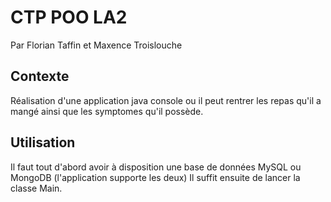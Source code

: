 # CTP POO LA2
Par Florian Taffin et Maxence Troislouche

## Contexte
Réalisation d'une application java console ou il peut rentrer les repas qu'il a mangé ainsi que les symptomes qu'il possède.

## Utilisation
Il faut tout d'abord avoir à disposition une base de données MySQL ou MongoDB (l'application supporte les deux)
Il suffit ensuite de lancer la classe Main.